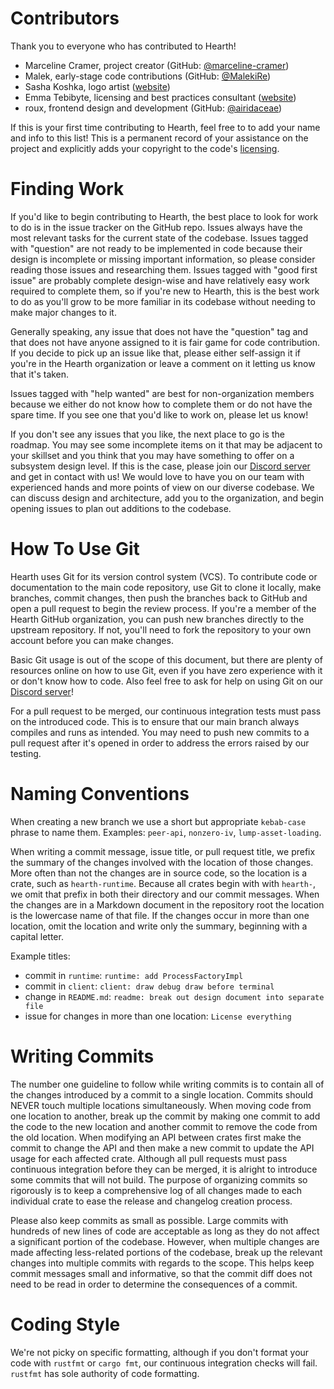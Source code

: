 # Contributors

Thank you to everyone who has contributed to Hearth!

- Marceline Cramer, project creator (GitHub: [@marceline-cramer](https://github.com/marceline-cramer))
- Malek, early-stage code contributions (GitHub: [@MalekiRe](https://github.com/MalekiRe))
- Sasha Koshka, logo artist ([website](https://holanet.xyz))
- Emma Tebibyte, licensing and best practices consultant ([website](https://tebibyte.media/~emma))
- roux, frontend design and development (GitHub: [@airidaceae](https://github.com/airidaceae))

If this is your first time contributing to Hearth, feel free to to add your
name and info to this list! This is a permanent record of your assistance on
the project and explicitly adds your copyright to the code's
[licensing](#licensing).

# Finding Work

If you'd like to begin contributing to Hearth, the best place to look for
work to do is in the issue tracker on the GitHub repo. Issues always have the
most relevant tasks for the current state of the codebase. Issues tagged with
"question" are not ready to be implemented in code because their design is
incomplete or missing important information, so please consider reading those
issues and researching them. Issues tagged with "good first issue" are probably
complete design-wise and have relatively easy work required to complete them, so
if you're new to Hearth, this is the best work to do as you'll grow to be more
familiar in its codebase without needing to make major changes to it.

Generally speaking, any issue that does not have the "question" tag and that
does not have anyone assigned to it is fair game for code contribution. If you
decide to pick up an issue like that, please either self-assign it if you're in
the Hearth organization or leave a comment on it letting us know that it's
taken.

Issues tagged with "help wanted" are best for non-organization members because
we either do not know how to complete them or do not have the spare time. If
you see one that you'd like to work on, please let us know!

If you don't see any issues that you like, the next place to go is the roadmap.
You may see some incomplete items on it that may be adjacent to your skillset
and you think that you may have something to offer on a subsystem design level.
If this is the case, please join our
[Discord server](https://discord.gg/gzzJ3pWCft) and get in contact with us! We
would love to have you on our team with experienced hands and more points of
view on our diverse codebase. We can discuss design and architecture, add you
to the organization, and begin opening issues to plan out additions to the
codebase.

# How To Use Git

Hearth uses Git for its version control system (VCS). To contribute code or
documentation to the main code repository, use Git to clone it locally, make
branches, commit changes, then push the branches back to GitHub and open a pull
request to begin the review process. If you're a member of the Hearth GitHub
organization, you can push new branches directly to the upstream repository.
If not, you'll need to fork the repository to your own account before you can
make changes.

Basic Git usage is out of the scope of this document, but there are plenty of
resources online on how to use Git, even if you have zero experience with it
or don't know how to code. Also feel free to ask for help on using Git on
our [Discord server](https://discord.gg/gzzJ3pWCft)!

For a pull request to be merged, our continuous integration tests must pass on
the introduced code. This is to ensure that our main branch always compiles and
runs as intended. You may need to push new commits to a pull request after it's
opened in order to address the errors raised by our testing.

# Naming Conventions

When creating a new branch we use a short but appropriate `kebab-case` phrase
to name them. Examples: `peer-api`, `nonzero-iv`, `lump-asset-loading`.

When writing a commit message, issue title, or pull request title, we prefix
the summary of the changes involved with the location of those changes. More
often than not the changes are in source code, so the location is a crate, such
as `hearth-runtime`. Because all crates begin with with `hearth-`, we omit
that prefix in both their directory and our commit messages. When the changes
are in a Markdown document in the repository root the location is the lowercase
name of that file. If the changes occur in more than one location, omit the
location and write only the summary, beginning with a capital letter.

Example titles:
- commit in `runtime`: `runtime: add ProcessFactoryImpl`
- commit in `client`: `client: draw debug draw before terminal`
- change in `README.md`: `readme: break out design document into separate file`
- issue for changes in more than one location: `License everything`

# Writing Commits

The number one guideline to follow while writing commits is to contain all of
the changes introduced by a commit to a single location. Commits should NEVER
touch multiple locations simultaneously. When moving code from one location to
another, break up the commit by making one commit to add the code to the new
location and another commit to remove the code from the old location. When
modifying an API between crates first make the commit to change the API and
then make a new commit to update the API usage for each affected crate.
Although all pull requests must pass continuous integration before they can be
merged, it is alright to introduce some commits that will not build. The
purpose of organizing commits so rigorously is to keep a comprehensive log of
all changes made to each individual crate to ease the release and changelog
creation process.

Please also keep commits as small as possible. Large commits with hundreds of
new lines of code are acceptable as long as they do not affect a significant
portion of the codebase. However, when multiple changes are made affecting
less-related portions of the codebase, break up the relevant changes into
multiple commits with regards to the scope. This helps keep commit messages
small and informative, so that the commit diff does not need to be read in
order to determine the consequences of a commit.

# Coding Style

We're not picky on specific formatting, although if you don't format your code
with `rustfmt` or `cargo fmt`, our continuous integration checks will fail.
`rustfmt` has sole authority of code formatting.
